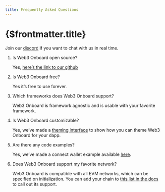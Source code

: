 ```yaml
---
title: Frequently Asked Questions
---
```


# {$frontmatter.title}

Join our [discord](https://discord.com/invite/KZaBVME) if you want to chat with us in real time.

1. Is Web3 Onboard open source?

   Yes, [here’s the link to our github](https://github.com/blocknative/web3-onboard)

2. Is Web3 Onboard free?

   Yes it’s free to use forever.

3. Which frameworks does Web3 Onboard support?

   Web3 Onboard is framework agnostic and is usable with your favorite framework.

4. Is Web3 Onboard customizable?

   Yes, we’ve made a [theming interface](https://onboard.blocknative.com/theming-tool) to show how you can theme Web3 Onboard for your dapp.

5. Are there any code examples?

   Yes, we’ve made a connect wallet example available [here](https://onboard.blocknative.com/examples/connect-wallet#main-sidebar).

6. Does Web3 Onboard support my favorite network?

   Web3 Onboard is compatible with all EVM networks, which can be specified on initialization. You can add your chain to [this list in the docs](/docs/overview/introduction#supported-networks) to call out its support.
